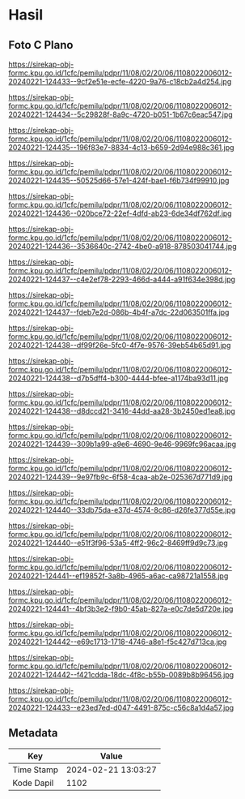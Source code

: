 # Hasil

## Foto C Plano

https://sirekap-obj-formc.kpu.go.id/1cfc/pemilu/pdpr/11/08/02/20/06/1108022006012-20240221-124433--9cf2e51e-ecfe-4220-9a76-c18cb2a4d254.jpg

https://sirekap-obj-formc.kpu.go.id/1cfc/pemilu/pdpr/11/08/02/20/06/1108022006012-20240221-124434--5c29828f-8a9c-4720-b051-1b67c6eac547.jpg

https://sirekap-obj-formc.kpu.go.id/1cfc/pemilu/pdpr/11/08/02/20/06/1108022006012-20240221-124435--196f83e7-8834-4c13-b659-2d94e988c361.jpg

https://sirekap-obj-formc.kpu.go.id/1cfc/pemilu/pdpr/11/08/02/20/06/1108022006012-20240221-124435--50525d66-57e1-424f-bae1-f6b734f99910.jpg

https://sirekap-obj-formc.kpu.go.id/1cfc/pemilu/pdpr/11/08/02/20/06/1108022006012-20240221-124436--020bce72-22ef-4dfd-ab23-6de34df762df.jpg

https://sirekap-obj-formc.kpu.go.id/1cfc/pemilu/pdpr/11/08/02/20/06/1108022006012-20240221-124436--3536640c-2742-4be0-a918-878503041744.jpg

https://sirekap-obj-formc.kpu.go.id/1cfc/pemilu/pdpr/11/08/02/20/06/1108022006012-20240221-124437--c4e2ef78-2293-466d-a444-a91f634e398d.jpg

https://sirekap-obj-formc.kpu.go.id/1cfc/pemilu/pdpr/11/08/02/20/06/1108022006012-20240221-124437--fdeb7e2d-086b-4b4f-a7dc-22d063501ffa.jpg

https://sirekap-obj-formc.kpu.go.id/1cfc/pemilu/pdpr/11/08/02/20/06/1108022006012-20240221-124438--df99f26e-5fc0-4f7e-9576-39eb54b65d91.jpg

https://sirekap-obj-formc.kpu.go.id/1cfc/pemilu/pdpr/11/08/02/20/06/1108022006012-20240221-124438--d7b5dff4-b300-4444-bfee-a1174ba93d11.jpg

https://sirekap-obj-formc.kpu.go.id/1cfc/pemilu/pdpr/11/08/02/20/06/1108022006012-20240221-124438--d8dccd21-3416-44dd-aa28-3b2450ed1ea8.jpg

https://sirekap-obj-formc.kpu.go.id/1cfc/pemilu/pdpr/11/08/02/20/06/1108022006012-20240221-124439--309b1a99-a9e6-4690-9e46-9969fc96acaa.jpg

https://sirekap-obj-formc.kpu.go.id/1cfc/pemilu/pdpr/11/08/02/20/06/1108022006012-20240221-124439--9e97fb9c-6f58-4caa-ab2e-025367d771d9.jpg

https://sirekap-obj-formc.kpu.go.id/1cfc/pemilu/pdpr/11/08/02/20/06/1108022006012-20240221-124440--33db75da-e37d-4574-8c86-d26fe377d55e.jpg

https://sirekap-obj-formc.kpu.go.id/1cfc/pemilu/pdpr/11/08/02/20/06/1108022006012-20240221-124440--e51f3f96-53a5-4ff2-96c2-8469ff9d9c73.jpg

https://sirekap-obj-formc.kpu.go.id/1cfc/pemilu/pdpr/11/08/02/20/06/1108022006012-20240221-124441--ef19852f-3a8b-4965-a6ac-ca98721a1558.jpg

https://sirekap-obj-formc.kpu.go.id/1cfc/pemilu/pdpr/11/08/02/20/06/1108022006012-20240221-124441--4bf3b3e2-f9b0-45ab-827a-e0c7de5d720e.jpg

https://sirekap-obj-formc.kpu.go.id/1cfc/pemilu/pdpr/11/08/02/20/06/1108022006012-20240221-124442--e69c1713-1718-4746-a8e1-f5c427d713ca.jpg

https://sirekap-obj-formc.kpu.go.id/1cfc/pemilu/pdpr/11/08/02/20/06/1108022006012-20240221-124442--f421cdda-18dc-4f8c-b55b-0089b8b96456.jpg

https://sirekap-obj-formc.kpu.go.id/1cfc/pemilu/pdpr/11/08/02/20/06/1108022006012-20240221-124433--e23ed7ed-d047-4491-875c-c56c8a1d4a57.jpg


## Metadata

| Key        | Value               |
| ---------- | ------------------- |
| Time Stamp | 2024-02-21 13:03:27 |
| Kode Dapil | 1102                |



